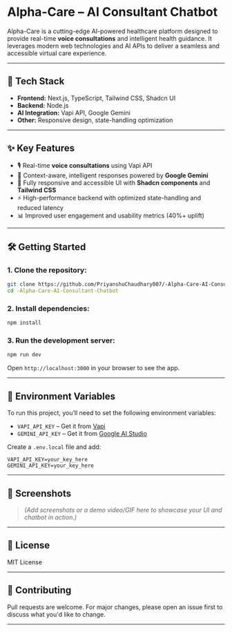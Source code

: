 # Alpha-Care – AI Consultant Chatbot

Alpha-Care is a cutting-edge AI-powered healthcare platform designed to provide real-time **voice consultations** and intelligent health guidance. It leverages modern web technologies and AI APIs to deliver a seamless and accessible virtual care experience.

---

## 🚀 Tech Stack

- **Frontend:** Next.js, TypeScript, Tailwind CSS, Shadcn UI  
- **Backend:** Node.js  
- **AI Integration:** Vapi API, Google Gemini  
- **Other:** Responsive design, state-handling optimization

---

## ✨ Key Features

- 🎙️ Real-time **voice consultations** using Vapi API  
- 🧠 Context-aware, intelligent responses powered by **Google Gemini**  
- 📱 Fully responsive and accessible UI with **Shadcn components** and **Tailwind CSS**  
- ⚡ High-performance backend with optimized state-handling and reduced latency  
- 📊 Improved user engagement and usability metrics (40%+ uplift)

---

## 🛠️ Getting Started

### 1. Clone the repository:

```bash
git clone https://github.com/PriyanshuChaudhary007/-Alpha-Care-AI-Consultant-Chatbot.git
cd -Alpha-Care-AI-Consultant-Chatbot
```

### 2. Install dependencies:

```bash
npm install
```

### 3. Run the development server:

```bash
npm run dev
```

Open `http://localhost:3000` in your browser to see the app.

---

## 🔑 Environment Variables

To run this project, you’ll need to set the following environment variables:

- `VAPI_API_KEY` – Get it from [Vapi](https://www.vapi.ai/)  
- `GEMINI_API_KEY` – Get it from [Google AI Studio](https://aistudio.google.com/app/apikey)

Create a `.env.local` file and add:

```
VAPI_API_KEY=your_key_here
GEMINI_API_KEY=your_key_here
```

---

## 📸 Screenshots

> *(Add screenshots or a demo video/GIF here to showcase your UI and chatbot in action.)*

---

## 📄 License

MIT License

---

## 🤝 Contributing

Pull requests are welcome. For major changes, please open an issue first to discuss what you'd like to change.

---
